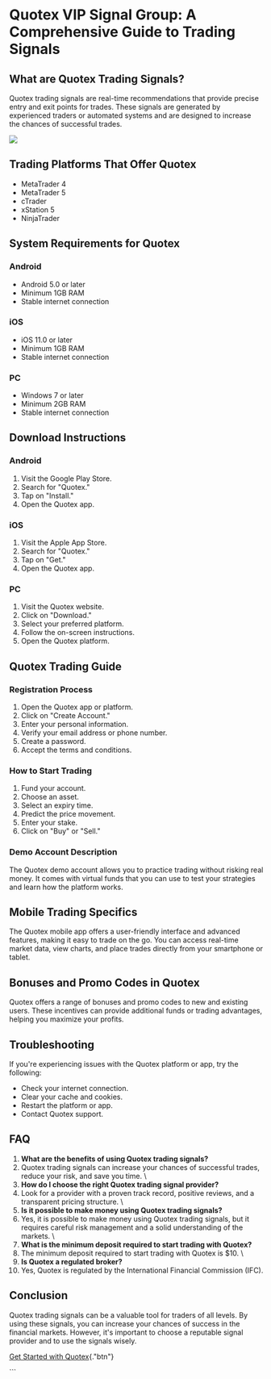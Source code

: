 # Quotex VIP Signal Group: A Comprehensive Guide to Trading Signals

## What are Quotex Trading Signals?

Quotex trading signals are real-time recommendations that provide
precise entry and exit points for trades. These signals are generated by
experienced traders or automated systems and are designed to increase
the chances of successful trades.

[![](https://static.quotex.io/files/8_en/300_250.jpg)](https://traff.sbs/brokerqxsignupf)

## Trading Platforms That Offer Quotex

-   MetaTrader 4
-   MetaTrader 5
-   cTrader
-   xStation 5
-   NinjaTrader

## System Requirements for Quotex

### Android

-   Android 5.0 or later
-   Minimum 1GB RAM
-   Stable internet connection

### iOS

-   iOS 11.0 or later
-   Minimum 1GB RAM
-   Stable internet connection

### PC

-   Windows 7 or later
-   Minimum 2GB RAM
-   Stable internet connection

## Download Instructions

### Android

1.  Visit the Google Play Store.
2.  Search for "Quotex."
3.  Tap on "Install."
4.  Open the Quotex app.

### iOS

1.  Visit the Apple App Store.
2.  Search for "Quotex."
3.  Tap on "Get."
4.  Open the Quotex app.

### PC

1.  Visit the Quotex website.
2.  Click on "Download."
3.  Select your preferred platform.
4.  Follow the on-screen instructions.
5.  Open the Quotex platform.

## Quotex Trading Guide

### Registration Process

1.  Open the Quotex app or platform.
2.  Click on "Create Account."
3.  Enter your personal information.
4.  Verify your email address or phone number.
5.  Create a password.
6.  Accept the terms and conditions.

### How to Start Trading

1.  Fund your account.
2.  Choose an asset.
3.  Select an expiry time.
4.  Predict the price movement.
5.  Enter your stake.
6.  Click on "Buy" or "Sell."

### Demo Account Description

The Quotex demo account allows you to practice trading without risking
real money. It comes with virtual funds that you can use to test your
strategies and learn how the platform works.

## Mobile Trading Specifics

The Quotex mobile app offers a user-friendly interface and advanced
features, making it easy to trade on the go. You can access real-time
market data, view charts, and place trades directly from your smartphone
or tablet.

## Bonuses and Promo Codes in Quotex

Quotex offers a range of bonuses and promo codes to new and existing
users. These incentives can provide additional funds or trading
advantages, helping you maximize your profits.

## Troubleshooting

If you\'re experiencing issues with the Quotex platform or app, try the
following:

-   Check your internet connection.
-   Clear your cache and cookies.
-   Restart the platform or app.
-   Contact Quotex support.

## FAQ

1.  **What are the benefits of using Quotex trading signals?**
2.  Quotex trading signals can increase your chances of successful
    trades, reduce your risk, and save you time.
    \
3.  **How do I choose the right Quotex trading signal provider?**
4.  Look for a provider with a proven track record, positive reviews,
    and a transparent pricing structure.
    \
5.  **Is it possible to make money using Quotex trading signals?**
6.  Yes, it is possible to make money using Quotex trading signals, but
    it requires careful risk management and a solid understanding of the
    markets.
    \
7.  **What is the minimum deposit required to start trading with
    Quotex?**
8.  The minimum deposit required to start trading with Quotex is \$10.
    \
9.  **Is Quotex a regulated broker?**
10. Yes, Quotex is regulated by the International Financial Commission
    (IFC).

## Conclusion

Quotex trading signals can be a valuable tool for traders of all levels.
By using these signals, you can increase your chances of success in the
financial markets. However, it\'s important to choose a reputable signal
provider and to use the signals wisely.

[Get Started with
Quotex](\%22https://traff.sbs/brokerqxsignup\%22){."btn"}

\`\`\`


